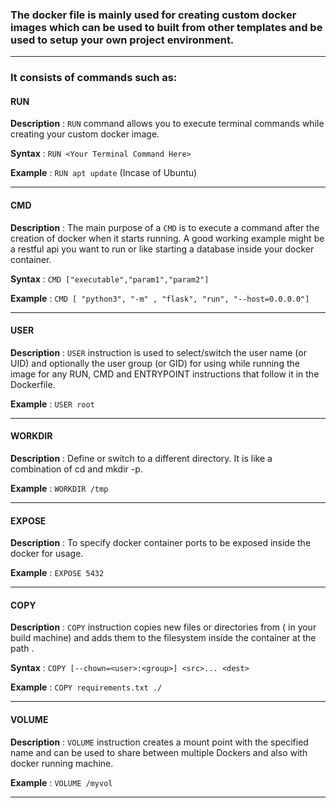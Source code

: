 ### The docker file is mainly used for creating custom docker images which can be used to built from other templates and be used to setup your own project environment.
******
### It consists of commands such as:

#### RUN
**Description** : `RUN` command allows you to execute terminal commands while creating your custom docker image.

**Syntax**  : `RUN <Your Terminal Command Here>`

**Example** : `RUN apt update` (Incase of Ubuntu)
******

#### CMD
**Description** : The main purpose of a `CMD` is to execute a command after the creation of docker when it starts running. A good working example might be a restful api you want to run or like starting a database inside your docker container.

**Syntax** : `CMD ["executable","param1","param2"]`

**Example** : `CMD [ "python3", "-m" , "flask", "run", "--host=0.0.0.0"]`
******

#### USER
**Description** : `USER` instruction is used to select/switch the user name (or UID) and optionally the user group (or GID) for using while running the image for any RUN, CMD and ENTRYPOINT instructions that follow it in the Dockerfile.

**Example** : `USER root`
******

#### WORKDIR

**Description** :  Define or switch to a different directory. It is like a combination of cd and mkdir -p.

**Example** : `WORKDIR /tmp`
******

#### EXPOSE
**Description** : To specify docker container ports to be exposed inside the docker for usage.

**Example** : `EXPOSE 5432`
******

#### COPY
**Description** : `COPY` instruction copies new files or directories from <src> ( in your build machine) and adds them to the filesystem inside the container at the path <dest>.
  
**Syntax** : `COPY [--chown=<user>:<group>] <src>... <dest>`

**Example** : `COPY requirements.txt ./`
******

#### VOLUME
**Description** : `VOLUME` instruction creates a mount point with the specified name and can be used to share between multiple Dockers and also with docker running machine.


**Example** : `VOLUME /myvol`
******
